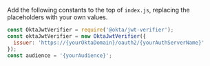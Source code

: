 Add the following constants to the top of `index.js`, replacing the placeholders with your own values.

   ```js
   const OktaJwtVerifier = require('@okta/jwt-verifier');
   const oktaJwtVerifier = new OktaJwtVerifier({
     issuer: 'https://{yourOktaDomain}/oauth2/{yourAuthServerName}'
   });
   const audience = '{yourAudience}';
   ```
